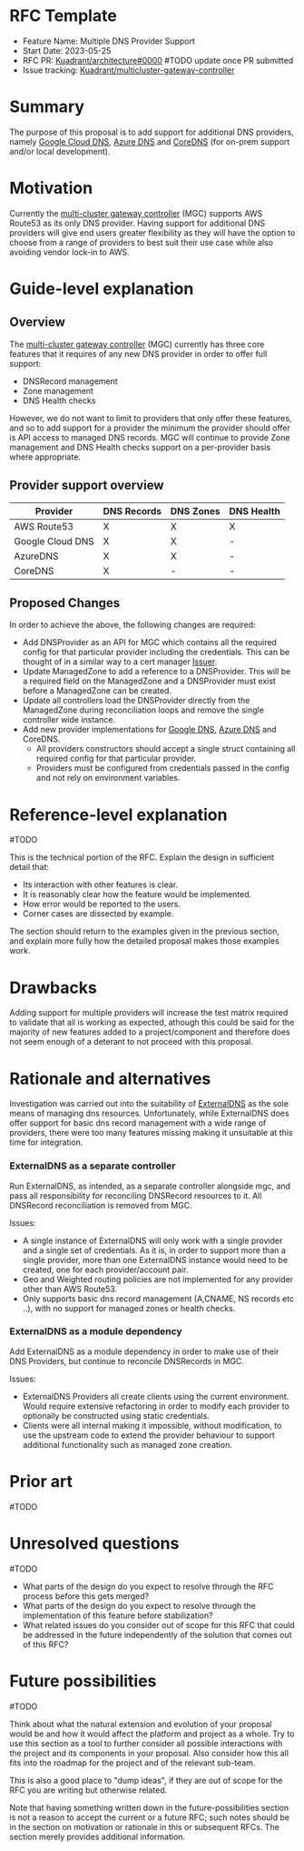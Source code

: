 # RFC Template

- Feature Name: Multiple DNS Provider Support
- Start Date: 2023-05-25
- RFC PR: [Kuadrant/architecture#0000](https://github.com/Kuadrant/architecture/pull/0000) #TODO update once PR submitted
- Issue tracking: [Kuadrant/multicluster-gateway-controller](https://github.com/Kuadrant/multicluster-gateway-controller/issues/189)

# Summary
[summary]: #summary

The purpose of this proposal is to add support for additional DNS providers, namely [Google Cloud DNS](https://cloud.google.com/dns), [Azure DNS](https://learn.microsoft.com/en-us/azure/dns/dns-overview) and [CoreDNS](https://coredns.io/) (for on-prem support and/or local development).

# Motivation
[motivation]: #motivation

Currently the [multi-cluster gateway controller](https://github.com/Kuadrant/multicluster-gateway-controller) (MGC) supports AWS Route53 as its only DNS provider. Having support for additional DNS providers will give end users greater flexibility as they will have the option to choose from a range of providers to best suit their use case while also avoiding vendor lock-in to AWS.

# Guide-level explanation
[guide-level-explanation]: #guide-level-explanation

## Overview

The [multi-cluster gateway controller](https://github.com/Kuadrant/multicluster-gateway-controller) (MGC) currently has three core features that it requires of any new DNS provider in order to offer full support:
- DNSRecord management
- Zone management
- DNS Health checks

However, we do not want to limit to providers that only offer these features, and so to add support for a provider the minimum the provider should offer is API access to managed DNS records. MGC will continue to provide Zone management and DNS Health checks support on a per-provider basis where appropriate.

## Provider support overview

| Provider         | DNS Records | DNS Zones | DNS Health |
|------------------|-------------|-----------|------------|
| AWS Route53      | X           | X         | X          |
| Google Cloud DNS | X           | X         | -          |
| AzureDNS         | X           | X         | -          |
| CoreDNS          | X           | -         | -          |

## Proposed Changes
In order to achieve the above, the following changes are required:
- Add DNSProvider as an API for MGC which contains all the required config for that particular provider including the credentials. This can be thought of in a similar way to a cert manager [Issuer](https://cert-manager.io/docs/concepts/issuer/).
- Update ManagedZone to add a reference to a DNSProvider. This will be a required field on the ManagedZone and a DNSProvider must exist before a ManagedZone can be created.
- Update all controllers load the DNSProvider directly from the ManagedZone during reconciliation loops and remove the single controller wide instance.
- Add new provider implementations for [Google DNS](assets/multiple-dns-provider-support/google/google.md), [Azure DNS](assets/multiple-dns-provider-support/azure/azure.md) and CoreDNS.
    - All providers constructors should accept a single struct containing all required config for that particular provider.
    - Providers must be configured from credentials passed in the config and not rely on environment variables.

# Reference-level explanation
[reference-level-explanation]: #reference-level-explanation

#TODO

This is the technical portion of the RFC. Explain the design in sufficient detail that:

- Its interaction with other features is clear.
- It is reasonably clear how the feature would be implemented.
- How error would be reported to the users.
- Corner cases are dissected by example.

The section should return to the examples given in the previous section, and explain more fully how the detailed proposal makes those examples work.

# Drawbacks
[drawbacks]: #drawbacks

Adding support for multiple providers will increase the test matrix required to validate that all is working as expected, athough this could be said for the majority of new features added to a project/component and therefore does not seem enough of a deterant to not proceed with this proposal.

# Rationale and alternatives
[rationale-and-alternatives]: #rationale-and-alternatives

Investigation was carried out into the suitability of [ExternalDNS](https://github.com/kubernetes-sigs/external-dns) as the sole means of managing dns resources.
Unfortunately, while ExternalDNS does offer support for basic dns record management with a wide range of providers, there were too many features missing making it unsuitable at this time for integration.

### ExternalDNS as a separate controller

Run ExternalDNS, as intended, as a separate controller alongside mgc, and pass all responsibility for reconciling DNSRecord resources to it. All DNSRecord reconciliation is removed from MGC.

Issues:

- A single instance of ExternalDNS will only work with a single provider and a single set of credentials. As it is, in order to support more than a single provider, more than one ExternalDNS instance would need to be created, one for each provider/account pair.
- Geo and Weighted routing policies are not implemented for any provider other than AWS Route53.
- Only supports basic dns record management (A,CNAME, NS records etc ..), with no support for managed zones or health checks.

### ExternalDNS as a module dependency

Add ExternalDNS as a module dependency in order to make use of their DNS Providers, but continue to reconcile DNSRecords in MGC.

Issues:

- ExternalDNS Providers all create clients using the current environment. Would require extensive refactoring in order to modify each provider to optionally be constructed using static credentials.
- Clients were all internal making it impossible, without modification, to use the upstream code to extend the provider behaviour to support additional functionality such as managed zone creation.

# Prior art
[prior-art]: #prior-art

#TODO

# Unresolved questions
[unresolved-questions]: #unresolved-questions

#TODO

- What parts of the design do you expect to resolve through the RFC process before this gets merged?
- What parts of the design do you expect to resolve through the implementation of this feature before stabilization?
- What related issues do you consider out of scope for this RFC that could be addressed in the future independently of the solution that comes out of this RFC?

# Future possibilities
[future-possibilities]: #future-possibilities

#TODO

Think about what the natural extension and evolution of your proposal would be and how it would affect the platform and project as a whole. Try to use this section as a tool to further consider all possible interactions with the project and its components in your proposal. Also consider how this all fits into the roadmap for the project and of the relevant sub-team.

This is also a good place to "dump ideas", if they are out of scope for the RFC you are writing but otherwise related.

Note that having something written down in the future-possibilities section is not a reason to accept the current or a future RFC; such notes should be in the section on motivation or rationale in this or subsequent RFCs. The section merely provides additional information.